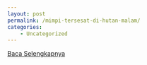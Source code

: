 ```yaml
---
layout: post
permalink: /mimpi-tersesat-di-hutan-malam/
categories:
    - Uncategorized
---
```


[Baca Selengkapnya](/05)